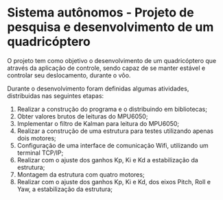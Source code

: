 # Sistema autônomos - Projeto de pesquisa e desenvolvimento de um quadricóptero

O projeto tem como objetivo o desenvolvimento de um quadricóptero que através da aplicação de controle, sendo capaz de se manter estável e controlar seu deslocamento, durante o vôo.

Durante o desenvolvimento foram definidas algumas atividades, distribuidas nas seguintes etapas:

1. Realizar a construção do programa e o distribuindo em bibliotecas;
2. Obter valores brutos de leituras do MPU6050;
3. Implementar o filtro de  Kalman para leitura do MPU6050;
4. Realizar a construção de uma estrutura para testes utilizando apenas dois motores;
5. Configuração de uma interface de comunicação Wifi, utilizando um terminal TCP/IP;
6. Realizar com o ajuste dos ganhos Kp, Ki e Kd a estabilização da estrutura;
7. Montagem da estrutura com quatro motores;
8. Realizar com o ajuste dos ganhos Kp, Ki e Kd, dos eixos Pitch, Roll e Yaw, a estabilização da estrutura;




